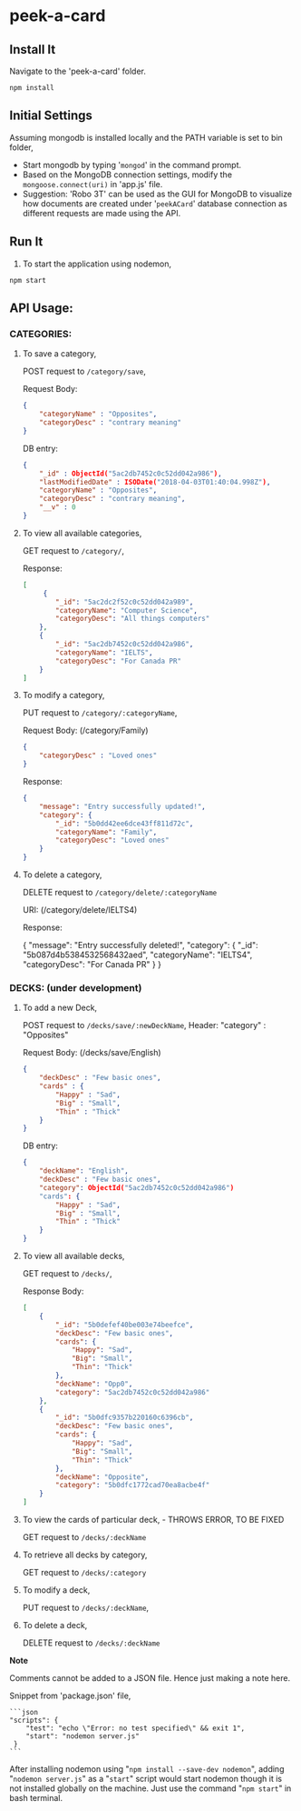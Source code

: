 # peek-a-card

## Install It
Navigate to the 'peek-a-card' folder.
```
npm install
```
## Initial Settings
Assuming mongodb is installed locally and the PATH variable is set to bin folder,
- Start mongodb by typing '`mongod`' in the command prompt.
- Based on the MongoDB connection settings, modify the `mongoose.connect(uri)` in 'app.js' file.
- Suggestion: 'Robo 3T' can be used as the GUI for MongoDB to visualize how documents are created under '`peekACard`' database connection as different requests are made using the API.

## Run It
1. To start the application using nodemon,
```
npm start
```

## API Usage:

### CATEGORIES:

1. To save a category,

    POST request to `/category/save`,

    Request Body:

    ```json
    {
    	"categoryName" : "Opposites",
    	"categoryDesc" : "contrary meaning"
    }
    ```

    DB entry:

    ```json
    {
        "_id" : ObjectId("5ac2db7452c0c52dd042a986"),
        "lastModifiedDate" : ISODate("2018-04-03T01:40:04.998Z"),
        "categoryName" : "Opposites",
        "categoryDesc" : "contrary meaning",
        "__v" : 0
    }
    ```

2. To view all available categories,

    GET request to `/category/`,
    
    Response:

    ```json
    [
         {
            "_id": "5ac2dc2f52c0c52dd042a989",
            "categoryName": "Computer Science",
            "categoryDesc": "All things computers"
        },
        {
            "_id": "5ac2db7452c0c52dd042a986",
            "categoryName": "IELTS",
            "categoryDesc": "For Canada PR"
        }
    ]
    ```

3. To modify a category,

    PUT request to `/category/:categoryName`,

    Request Body: (/category/Family)

    ```json
    {
    	"categoryDesc" : "Loved ones"
    }
    ```

    Response:

    ```json
    {
        "message": "Entry successfully updated!",
        "category": {
            "_id": "5b0dd42ee6dce43ff811d72c",
            "categoryName": "Family",
            "categoryDesc": "Loved ones"
        }
    }
    ```

4. To delete a category,

    DELETE request to `/category/delete/:categoryName`

    URI: (/category/delete/IELTS4)

    Response:

    {
        "message": "Entry successfully deleted!",
        "category": {
            "_id": "5b087d4b5384532568432aed",
            "categoryName": "IELTS4",
            "categoryDesc": "For Canada PR"
        }
    }

### DECKS: (under development)

1. To add a new Deck,

    POST request to `/decks/save/:newDeckName`,
    Header: "category" : "Opposites"

    Request Body: (/decks/save/English)

    ```json
    {
        "deckDesc" : "Few basic ones",
    	"cards" : {
    		"Happy" : "Sad",
    		"Big" : "Small",
    		"Thin" : "Thick"
    	}
    }
    ```

    DB entry: 

    ```json
    {
        "deckName": "English",
        "deckDesc" : "Few basic ones",
        "category": ObjectId("5ac2db7452c0c52dd042a986")
        "cards": {
    		"Happy" : "Sad",
    		"Big" : "Small",
    		"Thin" : "Thick"
        }
    }
    ```


2. To view all available decks,

    GET request to `/decks/`,

    Response Body:

    ```json
    [
        {
            "_id": "5b0defef40be003e74beefce",
            "deckDesc": "Few basic ones",
            "cards": {
                "Happy": "Sad",
                "Big": "Small",
                "Thin": "Thick"
            },
            "deckName": "Opp0",
            "category": "5ac2db7452c0c52dd042a986"
        },
        {
            "_id": "5b0dfc9357b220160c6396cb",
            "deckDesc": "Few basic ones",
            "cards": {
                "Happy": "Sad",
                "Big": "Small",
                "Thin": "Thick"
            },
            "deckName": "Opposite",
            "category": "5b0dfc1772cad70ea8acbe4f"
        }
    ]
    ```

3. To view the cards of  particular deck, - THROWS ERROR, TO BE FIXED 

    GET request to `/decks/:deckName`

4. To retrieve all decks by category,

    GET request to `/decks/:category`

5. To modify a deck,

    PUT request to `/decks/:deckName`,

6. To delete a deck,

    DELETE request to `/decks/:deckName`

**Note**

Comments cannot be added to a JSON file. Hence just making a note here.

Snippet from 'package.json' file,

    ```json
    "scripts": {
        "test": "echo \"Error: no test specified\" && exit 1",
        "start": "nodemon server.js"
     }
    ```

After installing nodemon using "`npm install --save-dev nodemon`", adding "`nodemon server.js`" as a "`start`" script would start nodemon though it is not installed globally on the machine. Just use the command "`npm start`" in bash terminal.
